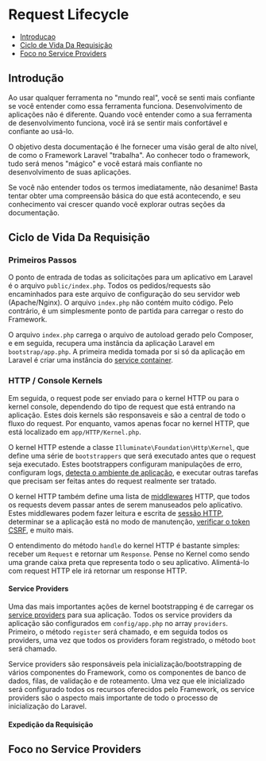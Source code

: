 # Request Lifecycle

- [Introducao](#introducao)
- [Ciclo de Vida Da Requisição](#ciclo-de-vida)
- [Foco no Service Providers](#foco-no-service-providers)

<a name="introducao"></a>
## Introdução

Ao usar qualquer ferramenta no "mundo real", você se senti mais confiante se você entender como essa ferramenta funciona. Desenvolvimento de aplicações não é diferente. Quando você entender como a sua ferramenta de desenvolvimento funciona, você irá se sentir mais confortável e confiante ao usá-lo.

O objetivo desta documentação é lhe fornecer uma visão geral de alto nível, de como o Framework Laravel "trabalha". Ao conhecer todo o framework, tudo será menos "mágico" e você estará mais confiante no desenvolvimento de suas aplicações.

Se você não entender todos os termos imediatamente, não desanime! Basta tentar obter uma compreensão básica do que está acontecendo, e seu conhecimento vai crescer quando você explorar outras seções da documentação.

<a name="ciclo-de-vida"></a>
## Ciclo de Vida Da Requisição

### Primeiros Passos

O ponto de entrada de todas as solicitações para um aplicativo em Laravel é o arquivo `public/index.php`. Todos os pedidos/requests são encaminhados para este arquivo de configuração do seu servidor web (Apache/Nginx). O arquivo `index.php` não contém muito código. Pelo contrário, é um simplesmente  ponto de partida para carregar o resto do Framework.

O arquivo `index.php` carrega o arquivo de autoload gerado pelo Composer, e em seguida, recupera uma instância da aplicação Laravel em `bootstrap/app.php`. A primeira medida tomada por si só da aplicação em Laravel é criar uma instância do [service container](/docs/{{version}}/container).

### HTTP / Console Kernels

Em seguida, o request pode ser enviado para o kernel HTTP ou para o kernel console, dependendo do tipo de request que está entrando na aplicação. Estes dois kernels são responsaveis e são a central de todo o fluxo do request. Por enquanto, vamos apenas focar no kernel HTTP, que está localizado em `app/HTTP/Kernel.php`.

O kernel HTTP estende a classe `Illuminate\Foundation\Http\Kernel`, que define uma série de `bootstrappers` que será executado antes que o request seja executado. Estes bootstrappers configuram manipulações de erro, configuram logs, [detecta o ambiente de aplicação](/docs/{{version}}/installation#environment-configuration), e executar outras tarefas que precisam ser feitas antes do request realmente ser tratado.

O kernel HTTP também define uma lista de [middlewares](/docs/{{version}}/middleware) HTTP, que todos os requests devem passar antes de serem manuseados pelo aplicativo. Estes middlewares podem fazer leitura e escrita de [sessão HTTP](/docs/{{version}}/session), determinar se a aplicação está no modo de manutenção, [verificar o token CSRF](/docs/{{version}}/routing#csrf-protection), e muito mais.

O entendimento do método `handle` do kernel HTTP é bastante simples: receber um `Request` e retornar um `Response`. Pense no Kernel como sendo uma grande caixa preta que representa todo o seu aplicativo. Alimentá-lo com request HTTP ele irá retornar um response HTTP.

#### Service Providers

Uma das mais importantes ações de kernel bootstrapping é de carregar os [service providers](/docs/{{version}}/providers) para sua aplicação. Todos os service providers da aplicação são configurados em `config/app.php` no array `providers`. Primeiro, o método `register` será chamado, e em seguida todos os providers, uma vez que todos os providers foram registrado, o método `boot` será chamado.

Service providers são responsáveis pela inicialização/bootstrapping de vários componentes do Framework, como os componentes de banco de dados, filas, de validação e de roteamento. Uma vez que ele inicializado será configurado todos os recursos oferecidos pelo Framework, os service providers são o aspecto mais importante de todo o processo de inicialização do Laravel.

#### Expedição da Requisição

<a name="foco-no-service-providers"></a>
## Foco no Service Providers